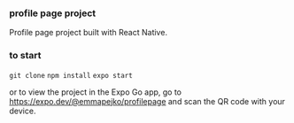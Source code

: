 ### profile page project

Profile page project built with React Native.

### to start

  `git clone`
  `npm install`
  `expo start`

or to view the project in the Expo Go app, go to https://expo.dev/@emmapejko/profilepage and scan the QR code with your device.
